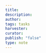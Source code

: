 ```yaml
---
title: 
description: 
author: 
tags: tasks
harvester: 
curator: 
publish: "false"
type: note
---
```

